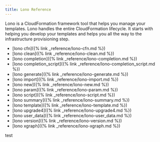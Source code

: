 ```yaml
---
title: Lono Reference
---
```

Lono is a CloudFormation framework tool that helps you manage your templates. Lono handles the entire CloudFormation lifecycle. It starts with helping you develop your templates and helps you all the way to the infrastructure provisioning step.

* [lono cfn]({% link _reference/lono-cfn.md %})
* [lono clean]({% link _reference/lono-clean.md %})
* [lono completion]({% link _reference/lono-completion.md %})
* [lono completion_script]({% link _reference/lono-completion_script.md %})
* [lono generate]({% link _reference/lono-generate.md %})
* [lono import]({% link _reference/lono-import.md %})
* [lono new]({% link _reference/lono-new.md %})
* [lono param]({% link _reference/lono-param.md %})
* [lono script]({% link _reference/lono-script.md %})
* [lono summary]({% link _reference/lono-summary.md %})
* [lono template]({% link _reference/lono-template.md %})
* [lono upgrade4]({% link _reference/lono-upgrade4.md %})
* [lono user_data]({% link _reference/lono-user_data.md %})
* [lono version]({% link _reference/lono-version.md %})
* [lono xgraph]({% link _reference/lono-xgraph.md %})

test
